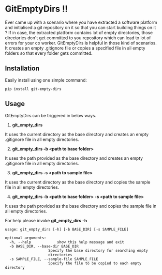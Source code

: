 # GitEmptyDirs !!

Ever came up with a scenario where you have extracted a software platform and initialised a git repository on it so that you can start building things on it ? If in case, the extracted platform contains lot of empty directories, those directories don't get committed to you repository which can lead to lot of errors for your co worker. GitEmptyDirs is helpful in those kind of scenarios. It creates an empty .gitignore file or copies a specified file in all empty folders so that every folder gets committed.

## Installation  

Easily install using one simple command:

    pip install git-empty-dirs

## Usage

GitEmptyDirs can be triggered in below ways.  

1.  **git_empty_dirs**

It uses the current directory as the base directory and creates an empty .gitignore file in all empty directories.

2.  **git_empty_dirs  -b \<path  to  base  folder\>**

It uses the path provided as the base directory and creates an empty .gitignore file in all empty directories.

3.  **git_empty_dirs -s \<path  to  sample  file\>**

It uses the current directory as the base directory and copies the sample file in all empty directories.

4.  **git_empty_dirs  -b \<path  to  base  folder\> -s \<path  to  sample  file\>**

It uses the path provided as the base directory and copies the sample file in all empty directories.


For help please invoke **git_empty_dirs -h**

    usage: git_empty_dirs [-h] [-b BASE_DIR] [-s SAMPLE_FILE]

	optional arguments:
	  -h, --help            show this help message and exit
	  -b BASE_DIR, --base-dir BASE_DIR
                        Specify the base directory for searching empty
                        directories
	  -s SAMPLE_FILE, --sample-file SAMPLE_FILE
                        Specify the file to be copied to each empty directory